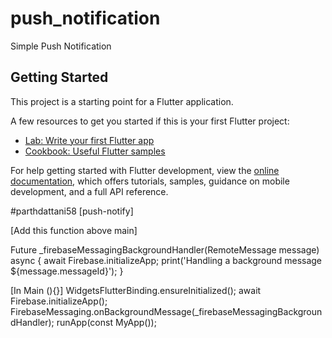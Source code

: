 # push_notification

Simple  Push Notification

## Getting Started

This project is a starting point for a Flutter application.

A few resources to get you started if this is your first Flutter project:

- [Lab: Write your first Flutter app](https://docs.flutter.dev/get-started/codelab)
- [Cookbook: Useful Flutter samples](https://docs.flutter.dev/cookbook)

For help getting started with Flutter development, view the
[online documentation](https://docs.flutter.dev/), which offers tutorials,
samples, guidance on mobile development, and a full API reference.


#parthdattani58
[push-notify]

[Add this function above main]

Future<void> _firebaseMessagingBackgroundHandler(RemoteMessage message) async {
await Firebase.initializeApp;
print('Handling a background message ${message.messageId}');
}

[In Main (){}]
WidgetsFlutterBinding.ensureInitialized();
await Firebase.initializeApp();
FirebaseMessaging.onBackgroundMessage(_firebaseMessagingBackgroundHandler);
runApp(const MyApp());